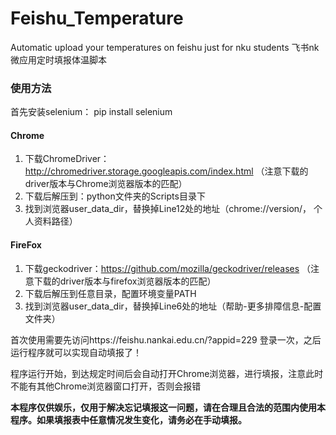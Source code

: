 # Feishu_Temperature
Automatic upload your temperatures on feishu just for nku students
飞书nk微应用定时填报体温脚本

### 使用方法
首先安装selenium： pip install selenium
#### Chrome
1. 下载ChromeDriver：http://chromedriver.storage.googleapis.com/index.html （注意下载的driver版本与Chrome浏览器版本的匹配）
3. 下载后解压到：python文件夹的Scripts目录下
4. 找到浏览器user_data_dir，替换掉Line12处的地址（chrome://version/， 个人资料路径）

#### FireFox
1. 下载geckodriver：https://github.com/mozilla/geckodriver/releases （注意下载的driver版本与firefox浏览器版本的匹配）
2. 下载后解压到任意目录，配置环境变量PATH
3. 找到浏览器user_data_dir，替换掉Line6处的地址（帮助-更多排障信息-配置文件夹）

首次使用需要先访问https://feishu.nankai.edu.cn/?appid=229 登录一次，之后运行程序就可以实现自动填报了！

程序运行开始，到达规定时间后会自动打开Chrome浏览器，进行填报，注意此时不能有其他Chrome浏览器窗口打开，否则会报错


**本程序仅供娱乐，仅用于解决忘记填报这一问题，请在合理且合法的范围内使用本程序。如果填报表中任意情况发生变化，请务必在手动填报。**


